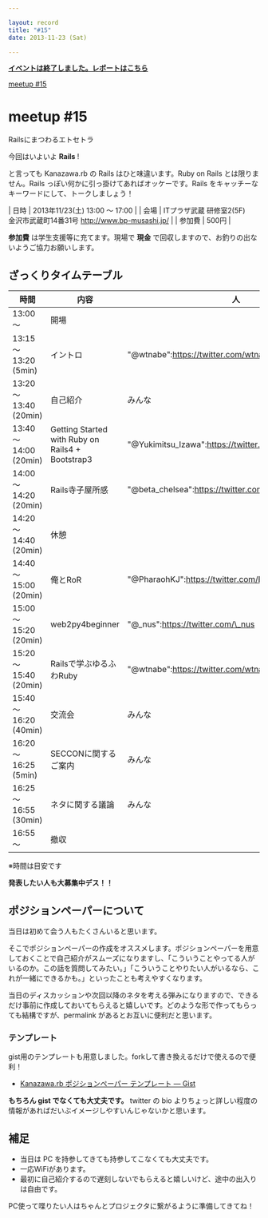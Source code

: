 ```yaml
---

layout: record
title: "#15"
date: 2013-11-23 (Sat)

---
```


<p>
<a href="./report.html"><strong>イベントは終了しました。レポートはこちら</strong></a></p>

<div class="doorkeeper-widget">
<a href="http://kzrb.doorkeeper.jp/events/6745" class="doorkeeper-registration-widget">meetup
#15</a><script src="http://widgets.doorkeeper.jp/w/widget.js" type="text/javascript"></script>

</div>

meetup #15
===========

Railsにまつわるエトセトラ

今回はいよいよ **Rails** !

と言っても Kanazawa.rb の Rails はひと味違います。Ruby on Rails
とは限りません。Rails っぽい何かに引っ掛けてあればオッケーです。Rails
をキャッチーなキーワードにして、トークしましょう！


| 日時   | 2013年11/23(土) 13:00 〜 17:00 |
| 会場   | ITプラザ武蔵 研修室2(5F)<br>金沢市武蔵町14番31号 <a href="http://www.bp-musashi.jp/">http://www.bp-musashi.jp/</a> |
| 参加費 | 500円 |


**参加費** は学生支援等に充てます。現場で **現金**
で回収しますので、お釣りの出ないようご協力お願いします。

ざっくりタイムテーブル
----------------------

 |時間                    |内容                                              |人|
 |------------------------|--------------------------------------------------|----------------------------------------------------------|
 |13:00 〜                |開場                                              ||
 |13:15 〜 13:20 (5min)   |イントロ                                          |"@wtnabe":https://twitter.com/wtnabe|
 |13:20 〜 13:40 (20min)  |自己紹介                                          |みんな|
 |13:40 〜 14:00 (20min)  |Getting Started with Ruby on Rails4 + Bootstrap3  |"@Yukimitsu\_Izawa":https://twitter.com/Yukimitsu\_Izawa|
 |14:00 〜 14:20 (20min)  |Rails寺子屋所感                                   |"@beta\_chelsea":https://twitter.com/beta\_chelsea|
 |14:20 〜 14:40 (20min)  |休憩                                              ||
 |14:40 〜 15:00 (20min)  |俺とRoR                                           |"@PharaohKJ":https://twitter.com/PharaohKJ|
 |15:00 〜 15:20 (20min)  |web2py4beginner                                   |"@\_nus":https://twitter.com/\_nus|
 |15:20 〜 15:40 (20min)  |Railsで学ぶゆるふわRuby                           |"@wtnabe":https://twitter.com/wtnabe|
 |15:40 〜 16:20 (40min)  |交流会                                            |みんな|
 |16:20 〜 16:25 (5min)   |SECCONに関するご案内                              |みんな|
 |16:25 〜 16:55 (30min)  |ネタに関する議論                                  |みんな|
 |16:55 〜                |撤収                                              ||

※時間は目安です

**発表したい人も大募集中デス！！**

ポジションペーパーについて
--------------------------

当日は初めて会う人もたくさんいると思います。

そこでポジションペーパーの作成をオススメします。ポジションペーパーを用意しておくことで自己紹介がスムーズになりますし、「こういうことやってる人がいるのか。この話を質問してみたい。」「こういうことやりたい人がいるなら、これが一緒にできるかも。」といったことも考えやすくなります。

当日のディスカッションや次回以降のネタを考える弾みになりますので、できるだけ事前に作成しておいてもらえると嬉しいです。どのような形で作ってもらっても結構ですが、permalink
があるとお互いに便利だと思います。

### テンプレート

gist用のテンプレートも用意しました。forkして書き換えるだけで使えるので便利！

* [Kanazawa.rb ポジションペーパー テンプレート — Gist](https://gist.github.com/5a523ec3180002229a32)

**もちろん gist でなくても大丈夫です。** twitter の bio
よりちょっと詳しい程度の情報があればだいぶイメージしやすいんじゃないかと思います。

補足
----

* 当日は PC を持参してきても持参してこなくても大丈夫です。
* 一応WiFiがあります。
* 最初に自己紹介するので遅刻しないでもらえると嬉しいけど、途中の出入りは自由です。

PC使って喋りたい人はちゃんとプロジェクタに繋がるように準備してきてね！
